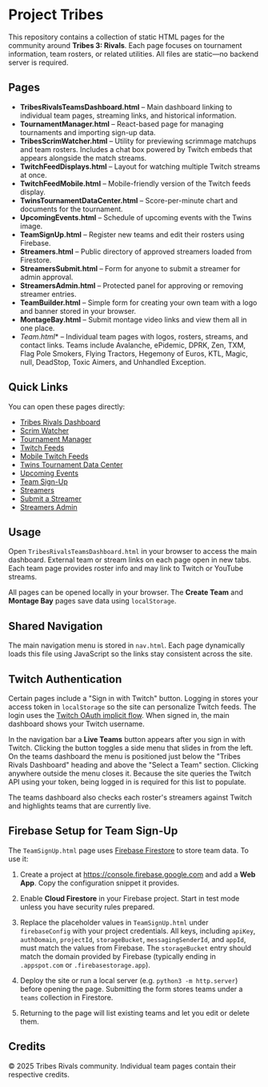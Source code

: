 # Project Tribes

This repository contains a collection of static HTML pages for the community around **Tribes 3: Rivals**. Each page focuses on tournament information, team rosters, or related utilities. All files are static—no backend server is required.

## Pages

- **TribesRivalsTeamsDashboard.html** – Main dashboard linking to individual team pages, streaming links, and historical information.
- **TournamentManager.html** – React-based page for managing tournaments and importing sign-up data.
- **TribesScrimWatcher.html** – Utility for previewing scrimmage matchups and team rosters. Includes a chat box powered by Twitch embeds that appears alongside the match streams.
- **TwitchFeedDisplays.html** – Layout for watching multiple Twitch streams at once.
- **TwitchFeedMobile.html** – Mobile-friendly version of the Twitch feeds display.
- **TwinsTournamentDataCenter.html** – Score-per-minute chart and documents for the tournament.
- **UpcomingEvents.html** – Schedule of upcoming events with the Twins image.
- **TeamSignUp.html** – Register new teams and edit their rosters using Firebase.
- **Streamers.html** – Public directory of approved streamers loaded from Firestore.
- **StreamersSubmit.html** – Form for anyone to submit a streamer for admin approval.
- **StreamersAdmin.html** – Protected panel for approving or removing streamer entries.
- **TeamBuilder.html** – Simple form for creating your own team with a logo and banner stored in your browser.
- **MontageBay.html** – Submit montage video links and view them all in one place.
- **Team*.html** – Individual team pages with logos, rosters, streams, and contact links. Teams include Avalanche, ePidemic, DPRK, Zen, TXM, Flag Pole Smokers, Flying Tractors, Hegemony of Euros, KTL, Magic, null, DeadStop, Toxic Aimers, and Unhandled Exception.

## Quick Links

You can open these pages directly:

- [Tribes Rivals Dashboard](TribesRivalsTeamsDashboard.html)
- [Scrim Watcher](TribesScrimWatcher.html)
- [Tournament Manager](TournamentManager.html)
- [Twitch Feeds](TwitchFeedDisplays.html)
- [Mobile Twitch Feeds](TwitchFeedMobile.html)
- [Twins Tournament Data Center](TwinsTournamentDataCenter.html)
- [Upcoming Events](UpcomingEvents.html)
- [Team Sign-Up](TeamSignUp.html)
- [Streamers](Streamers.html)
- [Submit a Streamer](StreamersSubmit.html)
- [Streamers Admin](StreamersAdmin.html)


## Usage

Open `TribesRivalsTeamsDashboard.html` in your browser to access the main dashboard. External team or stream links on each page open in new tabs. Each team page provides roster info and may link to Twitch or YouTube streams.

All pages can be opened locally in your browser. The **Create Team** and **Montage Bay** pages save data using `localStorage`.
## Shared Navigation

The main navigation menu is stored in `nav.html`. Each page dynamically loads this file using JavaScript so the links stay consistent across the site.

## Twitch Authentication

Certain pages include a "Sign in with Twitch" button. Logging in stores your access token in `localStorage` so the site can personalize Twitch feeds. The login uses the [Twitch OAuth implicit flow](https://dev.twitch.tv/docs/authentication/getting-tokens-oauth#implicit-code-flow).
When signed in, the main dashboard shows your Twitch username.

In the navigation bar a **Live Teams** button appears after you sign in with Twitch. Clicking the button toggles a side menu that slides in from the left. On the teams dashboard the menu is positioned just below the "Tribes Rivals Dashboard" heading and above the "Select a Team" section. Clicking anywhere outside the menu closes it. Because the site queries the Twitch API using your token, being logged in is required for this list to populate.

The teams dashboard also checks each roster's streamers against Twitch and highlights teams that are currently live.

## Firebase Setup for Team Sign-Up

The `TeamSignUp.html` page uses [Firebase Firestore](https://firebase.google.com/docs/firestore) to store team data. To use it:

1. Create a project at <https://console.firebase.google.com> and add a **Web App**. Copy the configuration snippet it provides.
2. Enable **Cloud Firestore** in your Firebase project. Start in test mode unless you have security rules prepared.

3. Replace the placeholder values in `TeamSignUp.html` under `firebaseConfig` with your project credentials. All keys, including `apiKey`, `authDomain`, `projectId`, `storageBucket`, `messagingSenderId`, and `appId`, must match the values from Firebase.
   The `storageBucket` entry should match the domain provided by Firebase (typically ending in `.appspot.com` or `.firebasestorage.app`).
4. Deploy the site or run a local server (e.g. `python3 -m http.server`) before opening the page. Submitting the form stores teams under a `teams` collection in Firestore.

5. Returning to the page will list existing teams and let you edit or delete them.

## Credits

© 2025 Tribes Rivals community. Individual team pages contain their respective credits.
